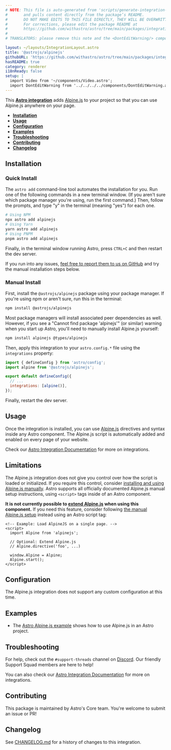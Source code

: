 ```yaml
---
# NOTE: This file is auto-generated from 'scripts/generate-integration-pages.ts'
#       and pulls content directly from the package’s README.
#       DO NOT MAKE EDITS TO THIS FILE DIRECTLY, THEY WILL BE OVERWRITTEN!
#       For corrections, please edit the package README at
#       https://github.com/withastro/astro/tree/main/packages/integrations/alpinejs/
#
# TRANSLATORS: please remove this note and the <DontEditWarning/> component.

layout: ~/layouts/IntegrationLayout.astro
title: '@astrojs/alpinejs'
githubURL: 'https://github.com/withastro/astro/tree/main/packages/integrations/alpinejs/'
hasREADME: true
category: renderer
i18nReady: false
setup: |
  import Video from '~/components/Video.astro';
  import DontEditWarning from '../../../../components/DontEditWarning.astro';
---
```


<DontEditWarning/>

This **[Astro integration][astro-integration]** adds [Alpine.js](https://alpinejs.dev/) to your project so that you can use Alpine.js anywhere on your page.

*   <strong>[Installation](https://github.com/withastro/astro/tree/main/packages/integrations/alpinejs/#installation)</strong>
*   <strong>[Usage](https://github.com/withastro/astro/tree/main/packages/integrations/alpinejs/#usage)</strong>
*   <strong>[Configuration](https://github.com/withastro/astro/tree/main/packages/integrations/alpinejs/#configuration)</strong>
*   <strong>[Examples](https://github.com/withastro/astro/tree/main/packages/integrations/alpinejs/#examples)</strong>
*   <strong>[Troubleshooting](https://github.com/withastro/astro/tree/main/packages/integrations/alpinejs/#troubleshooting)</strong>
*   <strong>[Contributing](https://github.com/withastro/astro/tree/main/packages/integrations/alpinejs/#contributing)</strong>
*   <strong>[Changelog](https://github.com/withastro/astro/tree/main/packages/integrations/alpinejs/#changelog)</strong>

## Installation

### Quick Install

The `astro add` command-line tool automates the installation for you. Run one of the following commands in a new terminal window. (If you aren't sure which package manager you're using, run the first command.) Then, follow the prompts, and type "y" in the terminal (meaning "yes") for each one.

```sh
# Using NPM
npx astro add alpinejs
# Using Yarn
yarn astro add alpinejs
# Using PNPM
pnpm astro add alpinejs
```

Finally, in the terminal window running Astro, press `CTRL+C` and then restart the dev server.

If you run into any issues, [feel free to report them to us on GitHub](https://github.com/withastro/astro/issues) and try the manual installation steps below.

### Manual Install

First, install the `@astrojs/alpinejs` package using your package manager. If you're using npm or aren't sure, run this in the terminal:

```sh
npm install @astrojs/alpinejs
```

Most package managers will install associated peer dependencies as well. However, if you see a "Cannot find package 'alpinejs'" (or similar) warning when you start up Astro, you'll need to manually install Alpine.js yourself:

```sh
npm install alpinejs @types/alpinejs
```

Then, apply this integration to your `astro.config.*` file using the `integrations` property:

```js title="astro.config.mjs" ins={2} "alpine()"
import { defineConfig } from 'astro/config';
import alpine from '@astrojs/alpinejs';

export default defineConfig({
  // ...
  integrations: [alpine()],
});
```

Finally, restart the dev server.

## Usage

Once the integration is installed, you can use [Alpine.js](https://alpinejs.dev/) directives and syntax inside any Astro component. The Alpine.js script is automatically added and enabled on every page of your website.

Check our [Astro Integration Documentation][astro-integration] for more on integrations.

## Limitations

The Alpine.js integration does not give you control over how the script is loaded or initialized. If you require this control, consider [installing and using Alpine.js manually](https://alpinejs.dev/essentials/installation). Astro supports all officially documented Alpine.js manual setup instructions, using `<script>` tags inside of an Astro component.

**It is not currently possible to [extend Alpine.js](https://alpinejs.dev/advanced/extending) when using this component.** If you need this feature, consider following [the manual Alpine.js setup](https://alpinejs.dev/essentials/installation) instead using an Astro script tag:

```astro title="src/pages/index.astro"
<!-- Example: Load AlpineJS on a single page. -->
<script>
  import Alpine from 'alpinejs';

  // Optional: Extend Alpine.js
  // Alpine.directive('foo', ...)

  window.Alpine = Alpine;
  Alpine.start();
</script>
```

## Configuration

The Alpine.js integration does not support any custom configuration at this time.

## Examples

*   The [Astro Alpine.js example](https://github.com/withastro/astro/tree/latest/examples/framework-alpine) shows how to use Alpine.js in an Astro project.

## Troubleshooting

For help, check out the `#support-threads` channel on [Discord](https://astro.build/chat). Our friendly Support Squad members are here to help!

You can also check our [Astro Integration Documentation][astro-integration] for more on integrations.

## Contributing

This package is maintained by Astro's Core team. You're welcome to submit an issue or PR!

## Changelog

See [CHANGELOG.md](https://github.com/withastro/astro/tree/main/packages/integrations/alpinejs/CHANGELOG.md) for a history of changes to this integration.

[astro-integration]: /en/guides/integrations-guide/

[astro-ui-frameworks]: /en/core-concepts/framework-components/
